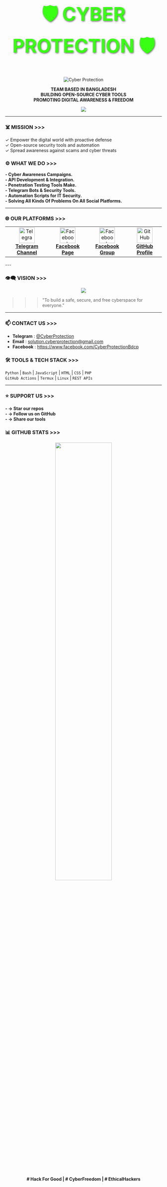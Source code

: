 <h1 align="center" style="font-size: 60px; color: #39FF14; text-shadow: 2px 2px 5px rgba(0, 0, 0, 0.6); font-weight: bold;">🛡️ CYBER PROTECTION 🛡️</h1>

<p align="center">
  <img src="https://readme-typing-svg.demolab.com?font=Fira+Code&size=22&pause=700&color=39FF14&center=true&width=600&lines=Cyber+Security+%7C+Ethical+Hacking" alt="Cyber Protection" />
</p>

<p align="center">
  <b>
   TEAM BASED IN BANGLADESH <br>
   BUILDING OPEN-SOURCE CYBER TOOLS <br>
   PROMOTING DIGITAL AWARENESS & FREEDOM
  </b>
</p>

<p align="center">
  <img src="https://readme-typing-svg.demolab.com?font=Hack&size=20&pause=1000&color=00FFFF&center=true&vCenter=true&width=500&lines=++++Cyber+Protection;IS+A+Non-Profitable+Organization;" />
</p>

---

### ☠️ MISSION >>>

✓ Empower the digital world with proactive defense  
✓ Open-source security tools and automation  
✓ Spread awareness against scams and cyber threats  


### ⚙️ WHAT WE DO >>>
<b>
- Cyber Awareness Campaigns.<br>
- API Development & Integration.<br>
- Penetration Testing Tools Make.<br>
- Telegram Bots & Security Tools.  <br>
- Automation Scripts for IT Security. <br>
- Solving All Kinds Of Problems On All Social Platforms.<br>
</b>

---

### 🌐 OUR PLATFORMS >>>

<p align="center">
  <table>
    <tr>
      <td align="center">
        <a href="https://t.me/Official_Cyber_Protection" target="_blank">
          <img src="https://cdn-icons-png.flaticon.com/512/2111/2111646.png" width="50" alt="Telegram"/><br>
          <strong>Telegram Channel</strong>
        </a>
      </td>
      <td align="center">
        <a href="https://www.facebook.com/share/1BKnN4SRBo/?mibextid=qi2Omg" target="_blank">
          <img src="https://cdn-icons-png.flaticon.com/512/124/124010.png" width="50" alt="Facebook"/><br>
          <strong>Facebook Page</strong>
        </a>
      </td>
         <td align="center">
        <a href="https://www.facebook.com/groups/cyberprotectionofficial/?ref=share&mibextid=NSMWBT" target="_blank">
          <img src="https://cdn-icons-png.flaticon.com/512/124/124010.png" width="50" alt="Facebook"/><br>
          <strong>Facebook Group</strong>
        </a>
      </td>
     <td align="center">
        <a href="https://github.com/Cyber-Protection" target="_blank">
          <img src="https://cdn-icons-png.flaticon.com/512/733/733553.png" width="50" alt="GitHub"/><br>
          <strong>GitHub Profile</strong>
        </a>
      </td>
    </tr>
  </table>
</p>
---

### 👁️‍🗨️ VISION >>>

<p align="center">
  <img src="https://readme-typing-svg.demolab.com?font=Ubuntu+Mono&size=18&pause=900&color=FFA500&center=true&vCenter=true&width=460&lines=Building+a+Free+and+Safe+Cyberspace..." />
</p>

>>> "To build a safe, secure, and free cyberspace for everyone."

---

### 📫 CONTACT US >>>

- **Telegram**     : [@CyberProtection](https://t.me/Official_Cyber_Protection)  
- **Email**      : solution.cyberprotection@gmail.com  
- **Facebook**   : https://www.facebook.com/CyberProtectionBdcp



### 🛠️ TOOLS & TECH STACK >>>

`Python` | `Bash` | `JavaScript` | `HTML` | `CSS` | `PHP`  
`GitHub Actions` | `Termux` | `Linux` | `REST APIs`  

---

### ⭐ SUPPORT US >>>
<b>
- → Star our repos  <br>
- → Follow us on GitHub  <br>
- → Share our tools  <br>
</b>

### 📊 GITHUB STATS >>>

<p align="center">
  <img src="https://github-readme-stats.vercel.app/api?username=Cyber-Protection&show_icons=true&theme=tokyonight&hide_border=true&border_radius=10" width="60%"/>
</p>

<p align="center">
  <b># Hack For Good | # CyberFreedom | # EthicalHackers </b>
</p>
